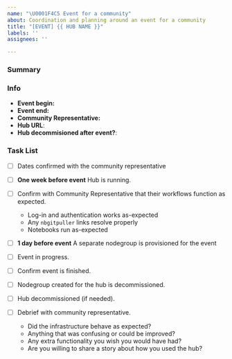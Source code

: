 ```yaml
---
name: "\U0001F4C5 Event for a community"
about: Coordination and planning around an event for a community
title: "[EVENT] {{ HUB NAME }}"
labels: ''
assignees: ''

---
```


### Summary

<!-- Please provide a short, one-sentence summary about this event. -->

### Info

- **Event begin:** <!-- The date that the event will start. -->
- **Event end:** <!-- The date that the event will end. -->
- **Community Representative:** <!-- The GitHub ID of the current representative for the Hub and Community, e.g. @octocat -->
- **Hub URL**: <!-- The URL of the hub that will be used for the event -->
- **Hub decommisioned after event?**: <!-- Will this hub be decommissioned after the event is over? -->

### Task List

- [ ] Dates confirmed with the community representative
- [ ] **One week before event** Hub is running.
- [ ] Confirm with Community Representative that their workflows function as expected.
  - Log-in and authentication works as-expected
  - Any `nbgitpuller` links resolve properly
  - Notebooks run as-expected
- [ ] **1 day before event** A separate nodegroup is provisioned for the event

- [ ] Event in progress.
- [ ] Confirm event is finished.
- [ ] Nodegroup created for the hub is decommissioned.

- [ ] Hub decommissioned (if needed).
- [ ] Debrief with community representative.
  - Did the infrastructure behave as expected?
  - Anything that was confusing or could be improved?
  - Any extra functionality you wish you would have had?
  - Are you willing to share a story about how you used the hub?

